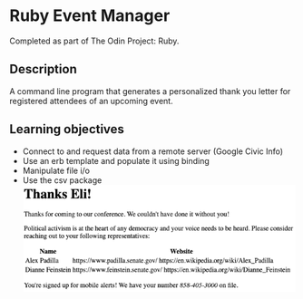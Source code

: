 # Ruby Event Manager
Completed as part of The Odin Project: Ruby.
## Description
A command line program that generates a personalized thank you letter for registered attendees of an upcoming event.
## Learning objectives
- Connect to and request data from a remote server (Google Civic Info)
- Use an erb template and populate it using binding
- Manipulate file i/o
- Use the csv package
![A screenshot of a personalized html letter generated by this app](/imgs/example_output.png)